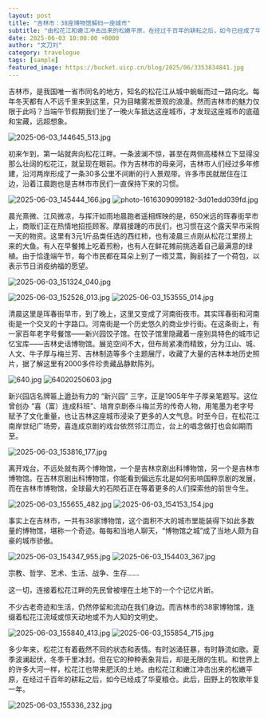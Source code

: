 ```yaml
---
layout: post
title: "吉林市：38座博物馆解码一座城市"
subtitle: "由松花江和嫩江冲击出来的松嫩平原，在经过千百年的耕耘之后，如今已经成了华夏粮仓。此后，田野上的牧歌年复一年。"
date: 2025-06-03 10:00:00 +0000
author: "文刀刘"
category: travelogue
tags: [sample]
featured_image: https://bucket.uicp.cn/blog/2025/06/3353834841.jpg
---
```


吉林市，是我国唯一省市同名的地方，知名的松花江从城中蜿蜒而过一路向北。每年冬天都有人不远千里来到这里，只为目睹雾凇景观的浪漫。然而吉林市的魅力仅限于此吗？当端午节假期我们坐了一晚火车抵达这座城市，才发现这座城市的底蕴和宝藏，远超想象。

![2025-06-03_144645_513.jpg][1]

初来乍到，第一站就奔向松花江畔。一条波澜不惊，甚至在两侧高楼林立下显得没那么壮阔的松花江，就呈现在眼前。作为吉林市的母亲河，吉林市人们经过多年修建，沿河两岸形成了一条30多公里不间断的行人景观带。许多市民就居住在江边，沿着江晨跑也是吉林市市民们一直保持下来的习惯。

![2025-06-03_145444_166.jpg][2]
![photo-1616309099182-3d01edd039fd.jpg][3]

晨光熹微、江风微凉，与挥汗如雨地晨跑者遥相辉映的是，650米远的珲春街早市上，商贩们正在热情地招揽顾客。摩肩接踵的市民们，也习惯在这个露天早市采购一天的物资。这里有3元1斤品类任选的西红柿，也有凌晨三点刚从松花江里捞上来的大鱼。有人在早餐摊上吃着煎粉，也有人在鲜花摊前挑选着自己最满意的绿植。由于恰逢端午节，每个市民都在耳朵上别了一绺艾蒿，胸前挂了一个荷包，以表示节日消疫纳福的愿望。

![2025-06-03_151324_040.jpg][4]

![2025-06-03_152526_013.jpg][5]
![2025-06-03_153555_014.jpg][6]


清晨这里是珲春街早市，到了晚上，这里又变成了河南街夜市。其实珲春街和河南街是一个交叉的十字路口。河南街是一个历史悠久的商业步行街。在这条街上，有一家百年老字号餐馆——新兴园饺子馆。在饺子馆里隐藏着一座别具特色的城市记忆宝库——吉林史话博物馆。展览空间不大，但布局紧凑而精致，分为江山、城、人文、牛子厚与梅兰芳、吉林制造等多个主题展厅，收藏了大量的吉林本地历史照片，据了解这里有2000多件珍贵藏品静默陈列。

![640.jpg][7]
![64020250603.jpg][8]

新兴园店名牌匾上遒劲有力的 “新兴园” 三字，正是1905年牛子厚亲笔题写。这位曾创办 “喜（富）连成科班”、培育京剧泰斗梅兰芳的传奇人物，用笔墨为老字号赋予了文化重量，也让吉林这座城市浸染了更多的人文气息。时至今日，在松花江南岸世纪广场旁，喜连成京剧的戏台依然邻江而立，台上的唱念做打也会如期而至。

![2025-06-03_153816_177.jpg][9]

离开戏台，不远处就有两个博物馆，一个是吉林京剧出科博物馆，另一个是吉林市博物馆。在吉林京剧出科博物馆，你能看到偏远东北是如何影响国粹京剧的发展，而在吉林市博物馆，全球最大的石陨石正在等着更多的人们探索他的前世今生。

![2025-06-03_155655_482.jpg][10]
![2025-06-03_154153_154.jpg][11]

事实上在吉林市，一共有38家博物馆，这个面积不大的城市里能装得下如此多数量的博物馆，堪称一个奇迹。每每和当地人聊天，“博物馆之城”成了当地人颇为自豪的城市骄傲。

![2025-06-03_154347_955.jpg][12]
![2025-06-03_154403_367.jpg][13]

宗教、哲学、艺术、生活、战争、生存……

这一切，连接着松花江畔的先民曾被埋在土地下的一个个记忆片断。

不少古老奇迹和生活，仍然停留和流动在我们身边。而吉林市的38家博物馆，连缀着松花江流域或惊天动地或不为人知的文明史。

![2025-06-03_155840_413.jpg][14]
![2025-06-03_155854_715.jpg][15]

多少年来，松花江有着截然不同的状态和表情。有时汹涌狂暴，有时静流如歌。夏季波澜起伏，冬季千里冰封。但在它的种种表象背后，却是无限的生机。和世界上的许多大河一样，松花江也带来肥沃的土地。由松花江和嫩江冲击出来的松嫩平原，在经过千百年的耕耘之后，如今已经成了华夏粮仓。此后，田野上的牧歌年复一年。

![2025-06-03_155336_232.jpg][16]


  [1]: https://bucket.uicp.cn/blog/2025/06/2836637030.jpg
  [2]: https://bucket.uicp.cn/blog/2025/06/3353834841.jpg
  [3]: https://bucket.uicp.cn/blog/2025/06/1746490506.jpg
  [4]: https://bucket.uicp.cn/blog/2025/06/1125025616.jpg
  [5]: https://bucket.uicp.cn/blog/2025/06/3208351058.jpg
  [6]: https://bucket.uicp.cn/blog/2025/06/362124835.jpg
  [7]: https://bucket.uicp.cn/blog/2025/06/1472613557.jpg
  [8]: https://bucket.uicp.cn/blog/2025/06/4051371335.jpg
  [9]: https://bucket.uicp.cn/blog/2025/06/1018882779.jpg
  [10]: https://bucket.uicp.cn/blog/2025/06/3963213707.jpg
  [11]: https://bucket.uicp.cn/blog/2025/06/1791745735.jpg
  [12]: https://bucket.uicp.cn/blog/2025/06/3231226381.jpg
  [13]: https://bucket.uicp.cn/blog/2025/06/2656527714.jpg
  [14]: https://bucket.uicp.cn/blog/2025/06/849488019.jpg
  [15]: https://bucket.uicp.cn/blog/2025/06/1153818241.jpg
  [16]: https://bucket.uicp.cn/blog/2025/06/3510418355.jpg